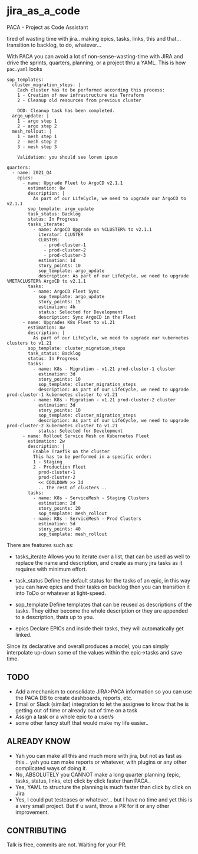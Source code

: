 # jira_as_a_code
PACA - Project as Code Assistant

tired of wasting time with jira.. making epics, tasks, links, this and that... transition to backlog, to do, whatever...

With PACA you can avoid a lot of non-sense-wasting-time with JIRA and drive the sprints, quarters, planning, or a project thru a YAML.
This is how `pac.yaml` looks

```
sop_templates:
  cluster_migration_steps: |
    Each cluster has to be performed according this process:
    1 - Creation of new infrastructure via Terraform
    2 - Cleanup old resources from previous cluster

    DOD: Cleanup task has been completed.
  argo_update: |
    1 - argo step 1
    2 - argo step 2
  mesh_rollout: |
    1 - mesh step 1
    2 - mesh step 2
    3 - mesh step 3

    Validation: you should see lorem ipsum

quarters:
  - name: 2021_Q4
    epics:
      - name: Upgrade Fleet to ArgoCD v2.1.1
        estimation: 8w
        description: |
          As part of our LifeCycle, we need to upgrade our ArgoCD to v2.1.1
        sop_template: argo_update
        task_status: Backlog
        status: In Progress
        tasks_iterate:
          - name: ArgoCD Upgrade on %CLUSTER% to v2.1.1
            iterator: CLUSTER
            CLUSTER:
              - prod-cluster-1
              - prod-cluster-2
              - prod-cluster-3
            estimation: 1d
            story_points: 10
            sop_template: argo_update
            description: As part of our LifeCycle, we need to upgrade %METACLUSTER% ArgoCD to v2.1.1
        tasks:
          - name: ArgoCD Fleet Sync
            sop_template: argo_update
            story_points: 15
            estimation: 4h
            status: Selected for Development
            description: Sync ArgoCD in the Fleet
      - name: Upgrades K8s Fleet to v1.21
        estimation: 8w
        description: |
          As part of our LifeCycle, we need to upgrade our kubernetes clusters to v1.21
        sop_template: cluster_migration_steps
        task_status: Backlog
        status: In Progress
        tasks:
          - name: K8s - Migration - v1.21 prod-cluster-1 cluster
            estimation: 3d
            story_points: 10
            sop_template: cluster_migration_steps
            description: As part of our LifeCycle, we need to upgrade prod-cluster-1 kubernetes cluster to v1.21
          - name: K8s - Migration - v1.21 prod-cluster-2 cluster
            estimation: 3d
            story_points: 10
            sop_template: cluster_migration_steps
            description: As part of our LifeCycle, we need to upgrade prod-cluster-2 kubernetes cluster to v1.21
            status: Selected for Development
      - name: Rollout Service Mesh on Kubernetes Fleet
        estimation: 2w
        description: |
          Enable Traefik on the cluster
          This has to be performed in a specific order:
          1 - Staging
          2 - Production Fleet
            prod-cluster-1
            prod-cluster-2
            << COOLDOWN >> 3d
            .. the rest of clusters ..
        tasks:
          - name: K8s - ServiceMesh - Staging Clusters
            estimation: 2d
            story_points: 20
            sop_template: mesh_rollout
          - name: K8s - ServiceMesh - Prod Clusters
            estimation: 5d
            story_points: 40
            sop_template: mesh_rollout
```

There are features such as:

* tasks_iterate
Allows you to iterate over a list, that can be used as well to replace the name and description, and create as many jira tasks as it requires with minimum effort.

* task_status
Define the default status for the tasks of an epic, in this way you can have epics and their tasks on backlog then you can transition it into ToDo or whatever at light-speed.

* sop_template
Define templates that can be reused as descriptions of the tasks. They either become the whole description or they are appended to a description, thats up to you.

* epics
Declare EPICs and inside their tasks, they will automatically get linked.

Since its declarative and overall produces a model, you can simply interpolate up-down some of the values within the epic->tasks and save time.

## TODO
- Add a mechanism to consolidate JIRA>PACA information so you can use the PACA DB to create dashboards, reports, etc.
- Email or Slack (similar) integration to let the assignee to know that he is getting out of time or already out of time on a task
- Assign a task or a whole epic to a user/s
- some other fancy stuff that would make my life easier..

## ALREADY KNOW
- Yah you can make all this and much more with jira, but not as fast as this... yah you can make reports or whatever, with plugins or any other complicated ways of doing it.
- No, ABSOLUTELY you CANNOT make a long quarter planning (epic, tasks, status, links, etc) click by click faster than PACA..
- Yes, YAML to structure the planning is much faster than click by click on Jira
- Yes, I could put testcases or whatever... but I have no time and yet this is a very small project. But if u want, throw a PR for it or any other improvement.

## CONTRIBUTING

Talk is free, commits are not. Waiting for your PR.
